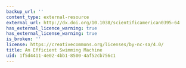 ```yaml
---
backup_url: ''
content_type: external-resource
external_url: http://dx.doi.org/10.1038/scientificamerican0395-64
has_external_licence_warning: true
has_external_license_warning: true
is_broken: ''
license: https://creativecommons.org/licenses/by-nc-sa/4.0/
title: An Efficient Swimming Machine
uid: 1f5d4411-4e02-4bb1-8500-4af52cb756c1
---
```

